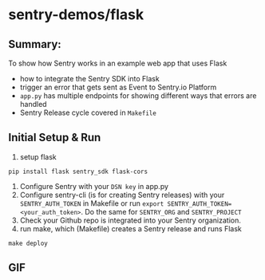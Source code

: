 # sentry-demos/flask

## Summary:
To show how Sentry works in an example web app that uses Flask
- how to integrate the Sentry SDK into Flask
- trigger an error that gets sent as Event to Sentry.io Platform
- `app.py` has multiple endpoints for showing different ways that errors are handled
- Sentry Release cycle covered in `Makefile`

## Initial Setup & Run
1. setup flask
```
pip install flask sentry_sdk flask-cors
```
1. Configure Sentry with your `DSN key` in app.py
2. Configure sentry-cli (is for creating Sentry releases) with your `SENTRY_AUTH_TOKEN` in Makefile or run `export SENTRY_AUTH_TOKEN=<your_auth_token>`. Do the same for `SENTRY_ORG` and `SENTRY_PROJECT`
3. Check your Github repo is integrated into your Sentry organization.
4. run make, which (Makefile) creates a Sentry release and runs Flask
```
make deploy
```

## GIF
